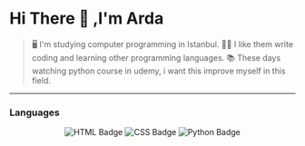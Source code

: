 # Hi There 👋 ,I'm Arda
> 🖥️ I'm studying computer programming in Istanbul. 
> 👨‍💻 I like them write coding and learning other programming languages.
> 📚 These days watching python course in udemy, i want this improve myself in this field.

---

### Languages

<p align="center">
  <img src="https://img.shields.io/badge/-HTML-E34F26?logo=html&logoColor=EABB1F" alt="HTML Badge" />
  <img src="https://img.shields.io/badge/-CSS-663399?logo=css&logoColor=EABB1F" alt="CSS Badge" />
  <img src="https://img.shields.io/badge/-PYTHON-030301?logo=python&logoColor=EABB1F" alt="Python Badge" />
</p>
